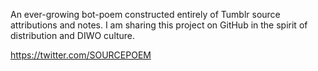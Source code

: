 An ever-growing bot-poem constructed entirely of Tumblr source attributions and notes. I am sharing this project on GitHub in the spirit of distribution and DIWO culture.

https://twitter.com/SOURCEPOEM

